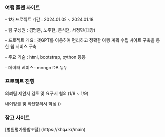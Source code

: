 ### 여행 플랜 사이트

<p> - 1차 프로젝트 기간 : 2024.01.09 ~ 2024.01.18 </p>
<p> - 팀 구성원 : 김명준, 노주현, 문석천, 서정민(대장) </p>
<p> - 프로젝트 개요 : 챗GPT를 이용하여 편리하고 정확한 여행 계획 수립 사이트 구축을 통한 웹 서비스 구축 </p>
<p> - 주요 기술 : html, bootstrap, python 등등 </p>
<p> - 데이터 베이스 : mongo DB 등등 </p>

### 프로젝트 진행

<p></p>

<p> 의뢰팀 제안서 검토 및 요구서 협의 (1/8 ~ 1/9)  </p>
<p> 네이밍룰 및 화면정의서 작성 () </p>
<p> </p>
<p> </p>
<p> </p>
<p> </p>
<p> </p>


### 참고 사이트

<p> [병원평가통합포털] (https://khqa.kr/main) </p>
